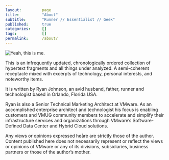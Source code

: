 ```yaml
---
layout:         page
title:          "About"
subtitle:       "Runner // Essentialist // Geek"
published:      true
categories:     []
tags:           []
permalink:      /about/
---
```


<img src="/images/me.png" title="Yeah, this is me.">

This is an infrequently updated, chronologically ordered collection of hypertext fragments and all things under analyzed. A semi-coherent receptacle mixed with excerpts of technology, personal interests, and noteworthy items.

It is written by Ryan Johnson, an avid husband, father, runner and technologist based in Orlando, Florida USA.

Ryan is also a Senior Technical Marketing Architect at VMware. As an accomplished enterprise architect and technologist his focus is enabling customers and VMUG community members to accelerate and simplify their infrastructure services and organizations through VMware’s Software-Defined Data Center and Hybrid Cloud solutions.

Any views or opinions expressed heåre are strictly those of the author. Content published here does not necessarily represent or reflect the views or opinions of VMware or any of its divisions, subsidiaries, business partners or those of the author’s mother.
